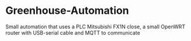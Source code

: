 # Greenhouse-Automation
Small automation that uses a PLC Mitsubishi FX1N close, a small OpenWRT router with USB-serial cable and MQTT to communicate
